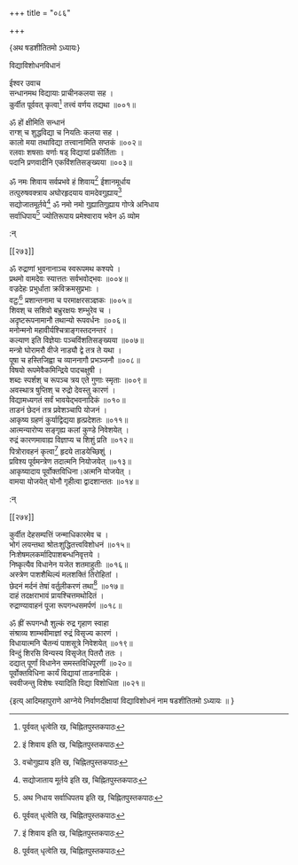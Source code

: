 +++
title = "०८६"

+++

\{अथ षडशीतितमो ऽध्यायः\}

विद्याविशोधनविधानं  
    
ईश्वर उवाच  
सन्धानमथ विद्यायाः प्राचीनकलया सह ।  
कुर्वीत पूर्ववत् कृत्वा[^१] तत्त्वं वर्णय तद्यथा   ॥००१॥  
    
ॐ हों क्षीमिति सन्धानं  
राग्श् च शुद्धविद्या च नियतिः कलया सह ।  
कालो मया तथाविद्या तत्त्वानामिति सप्तकं ॥००२॥  
रलवाः शषसाः वर्णाः षड् विद्यायां प्रकीर्तिताः   ।  
पदानि प्रणवादीनि एकविंशतिसङ्ख्यया ॥००३॥  
    
ॐ नमः शिवाय सर्वप्रभवे हं शिवाय[^२] ईशानमूर्धाय  
तत्पुरुषवक्त्राय अघोरहृदयाय वामदेवगुह्याय[^३]  
सद्योजातमूर्तये[^४] ॐ नमो नमो गुह्यातिगुह्याय गोप्त्रे अनिधाय  
सर्वाधिपाय[^५] ज्योतिरूपाय प्रमेश्वाराय भवेन ॐ व्योम  
    
:न्  
    
[^१]: पूर्ववत् धृत्वेति ख, चिह्नितपुस्तकपाठः  
    
[^२]: इं शिवाय इति ख, चिह्नितपुस्तकपाठः  
    
[^३]: वचोगुह्याय इति ख, चिह्नितपुस्तकपाठः  
    
[^४]: सद्योजाताय मूर्तये इति ख, चिह्नितपुस्तकपाठः  
    
[^५]: अथ निधाय सर्वाधिपतय इति ख, चिह्नितपुस्तकपाठः  

[[२७३]]
    
ॐ रुद्राणां भुवनानाञ्च स्वरूपमथ कश्यपे   ।  
प्रथमो वामदेवः स्यात्ततः सर्वभवोद्भवः ॥००४॥  
वज्रदेहः प्रभुर्धाता क्रविक्रमसुप्रभाः ।  
वटुः[^१] प्रशान्तनामा च परमाक्षरसञ्ज्ञकः   ॥००५॥  
शिवश् च सशिवो बभ्रुरक्षयः शम्भुरेव च ।  
अदृष्टरूपनामानौ तथान्यो रूपवर्धनः ॥००६॥  
मनोन्मनो महावीर्यश्चित्राङ्गस्तदनन्तरं ।  
कल्याण इति विज्ञेयाः पञ्चविंशतिसङ्ख्यया ॥००७॥  
मन्त्रो घोरामरौ वीजे नाड्यौ द्वे तत्र ते यथा ।  
पूषा च हस्तिजिह्वा च व्याननागौ प्रभञ्जनौ ॥००८॥  
विषयो रूपमेवैकमिन्द्रिये पादचक्षुषी ।  
शब्दः स्पर्शश् च रूपञ्च त्रय एते गुणाः स्मृताः   ॥००९॥  
अवस्थात्र षुप्तिश् च रुद्रो देवस्तु कारणं ।  
विद्यामध्यगतं सर्वं भावयेद्भवनादिकं ॥०१०॥  
ताडनं छेदनं तत्र प्रवेशञ्चापि योजनं ।  
आकृष्य ग्रहणं कुर्याद्विद्यया हृत्प्रदेशतः   ॥०११॥  
आत्मन्यारोप्य सङ्गृह्य कलां कुण्डे निवेशयेत् ।  
रुद्रं कारणमावाह्य विज्ञाप्य च शिशुं प्रति ॥०१२॥  
पित्रोरावहनं कृत्वा[^२] हृदये ताडयेच्छिशुं ।  
प्रविश्य पूर्वमन्त्रेण तदात्मनि नियोजयेत् ॥०१३॥  
आकृष्यादाय पूर्वोक्तविधिना।अत्मनि योजयेत् ।  
वामया योजयेत् योनौ गृहीत्वा द्वादशान्ततः ॥०१४॥  
    
:न्  
    
[^१]: बुद्ध इति घ, ङ, चिह्नितपुस्तकपाठः  
    
[^२]: आवाहनं कुर्यादिति ग, घ, चिह्नितपुस्तकपाठः  

[[२७४]]
    
कुर्वीत देहसम्पत्तिं जन्माधिकारमेव च ।  
भोगं लयन्तथा श्रोतःशुद्धितत्त्वविशोधनं ॥०१५॥  
निःशेषमलकर्मादिपाशबन्धनिवृत्तये ।  
निष्कृत्यैव विधानेन यजेत शतमाहुतीः ॥०१६॥  
अस्त्रेण पाशशैथिल्यं मलशक्तिं तिरोहितां ।  
छेदनं मर्दनं तेषां वर्तुलीकरणं तथा[^१]   ॥०१७॥  
दाहं तदक्षराभावं प्रायश्चित्तमथोदितं ।  
रुद्राण्यावाहनं पूजा रूपगन्धसमर्पणं   ॥०१८॥  
    
ॐ ह्रीं रूपगन्धौ शुल्कं रुद्र गृहाण स्वाहा  
संश्राव्य शाम्भवीमाज्ञां रुद्रं विसृज्य कारणं   ।  
विधायात्मनि चैतन्यं पाशसूत्रे निवेशयेत् ॥०१९॥  
विन्दुं शिरसि विन्यस्य विसृजेत् पितरौ ततः ।  
दद्यात् पूर्णां विधानेन समस्तविधिपूरणीं   ॥०२०॥  
पूर्वोक्तविधिना कार्यं विद्यायां ताडनादिकं   ।  
स्ववीजन्तु विशेषः स्यादिति विद्या विशोधिता ॥०२१॥  
    
\{इत्य् आदिमहापुराणे आग्नेये निर्वाणदीक्षायां विद्याविशोधनं नाम षडशीतितमो ऽध्यायः ॥  }
    